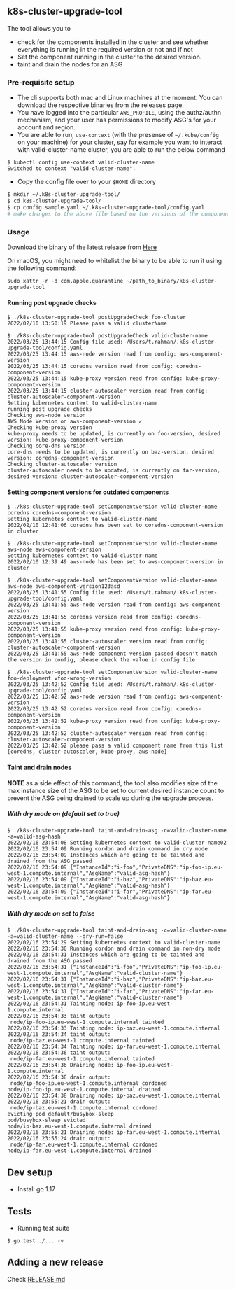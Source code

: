 ## k8s-cluster-upgrade-tool

The tool allows you to 
- check for the components installed in the cluster and see whether everything is running in the required version or not and if not
- Set the component running in the cluster to the desired version.
- taint and drain the nodes for an ASG

### Pre-requisite setup

- The cli supports both mac and Linux machines at the moment. You can download the respective binaries from the releases page.
- You have logged into the particular `AWS_PROFILE`, using the authz/authn mechanism, and your user has permissions to modify ASG's for your account and region.
- You are able to run, `use-context` (with the presense of `~/.kube/config` on your machine) for your cluster, say for example you want to interact with valid-cluster-name cluster, you are able to run the below command

```
$ kubectl config use-context valid-cluster-name
Switched to context "valid-cluster-name".
```
- Copy the config file over to your `$HOME` directory
```sh
$ mkdir ~/.k8s-cluster-upgrade-tool/
$ cd k8s-cluster-upgrade-tool/
$ cp config.sample.yaml ~/.k8s-cluster-upgrade-tool/config.yaml
# make changes to the above file based on the versions of the components you want to check for the cluster
```

### Usage

Download the binary of the latest release from [Here](https://github.com/deliveryhero/k8s-cluster-upgrade-tool/releases)

On macOS, you might need to whitelist the binary to be able to run it using the following command:

```
sudo xattr -r -d com.apple.quarantine ~/path_to_binary/k8s-cluster-upgrade-tool
```

#### Running post upgrade checks

```
$ ./k8s-cluster-upgrade-tool postUpgradeCheck foo-cluster
2022/02/10 13:50:19 Please pass a valid clusterName

$ ./k8s-cluster-upgrade-tool postUpgradeCheck valid-cluster-name
2022/03/25 13:44:15 Config file used: /Users/t.rahman/.k8s-cluster-upgrade-tool/config.yaml
2022/03/25 13:44:15 aws-node version read from config: aws-component-version
2022/03/25 13:44:15 coredns version read from config: coredns-component-version
2022/03/25 13:44:15 kube-proxy version read from config: kube-proxy-component-version
2022/03/25 13:44:15 cluster-autoscaler version read from config: cluster-autoscaler-component-version
Setting kubernetes context to valid-cluster-name
running post upgrade checks
Checking aws-node version
AWS Node Version on aws-component-version ✓
Checking kube-proxy version
kube-proxy needs to be updated, is currently on foo-version, desired version: kube-proxy-component-version
Checking core-dns version
core-dns needs to be updated, is currently on baz-version, desired version: coredns-component-version
Checking cluster-autoscaler version
cluster-autoscaler needs to be updated, is currently on far-version, desired version: cluster-autoscaler-component-version
```

#### Setting component versions for outdated components
```
$ ./k8s-cluster-upgrade-tool setComponentVersion valid-cluster-name coredns coredns-component-version 
Setting kubernetes context to valid-cluster-name
2022/02/10 12:41:06 coredns has been set to coredns-component-version in cluster

$ ./k8s-cluster-upgrade-tool setComponentVersion valid-cluster-name aws-node aws-component-version
Setting kubernetes context to valid-cluster-name
2022/02/10 12:39:49 aws-node has been set to aws-component-version in cluster

$ ./k8s-cluster-upgrade-tool setComponentVersion valid-cluster-name aws-node aws-component-version123asd
2022/03/25 13:41:55 Config file used: /Users/t.rahman/.k8s-cluster-upgrade-tool/config.yaml
2022/03/25 13:41:55 aws-node version read from config: aws-component-version
2022/03/25 13:41:55 coredns version read from config: coredns-component-version
2022/03/25 13:41:55 kube-proxy version read from config: kube-proxy-component-version
2022/03/25 13:41:55 cluster-autoscaler version read from config: cluster-autoscaler-component-version
2022/03/25 13:41:55 aws-node component version passed doesn't match the version in config, please check the value in config file

$ ./k8s-cluster-upgrade-tool setComponentVersion valid-cluster-name foo-deployment vfoo-wrong-version
2022/03/25 13:42:52 Config file used: /Users/t.rahman/.k8s-cluster-upgrade-tool/config.yaml
2022/03/25 13:42:52 aws-node version read from config: aws-component-version
2022/03/25 13:42:52 coredns version read from config: coredns-component-version
2022/03/25 13:42:52 kube-proxy version read from config: kube-proxy-component-version
2022/03/25 13:42:52 cluster-autoscaler version read from config: cluster-autoscaler-component-version
2022/03/25 13:42:52 please pass a valid component name from this list [coredns, cluster-autoscaler, kube-proxy, aws-node]
```

#### Taint and drain nodes

**NOTE** as a side effect of this command, the tool also modifies size of the max instance size of the ASG to be set to current desired instance count to prevent the ASG being drained to scale up during the upgrade process.

##### With dry mode on (default set to true)

```
$ ./k8s-cluster-upgrade-tool taint-and-drain-asg -c=valid-cluster-name -a=valid-asg-hash
2022/02/16 23:54:08 Setting kubernetes context to valid-cluster-name02
2022/02/16 23:54:09 Running cordon and drain command in dry mode
2022/02/16 23:54:09 Instances which are going to be tainted and drained from the ASG passed
2022/02/16 23:54:09 {"InstanceId":"i-foo","PrivateDNS":"ip-foo-ip.eu-west-1.compute.internal","AsgName":"valid-asg-hash"}
2022/02/16 23:54:09 {"InstanceId":"i-baz","PrivateDNS":"ip-baz.eu-west-1.compute.internal","AsgName":"valid-asg-hash"}
2022/02/16 23:54:09 {"InstanceId":"i-far","PrivateDNS":"ip-far.eu-west-1.compute.internal","AsgName":"valid-asg-hash"}
```

##### With dry mode on set to false

```
$ ./k8s-cluster-upgrade-tool taint-and-drain-asg -c=valid-cluster-name -a=valid-cluster-name --dry-run=false
2022/02/16 23:54:29 Setting kubernetes context to valid-cluster-name
2022/02/16 23:54:30 Running cordon and drain command in non-dry mode
2022/02/16 23:54:31 Instances which are going to be tainted and drained from the ASG passed
2022/02/16 23:54:31 {"InstanceId":"i-foo","PrivateDNS":"ip-foo-ip.eu-west-1.compute.internal","AsgName":"valid-cluster-name"}
2022/02/16 23:54:31 {"InstanceId":"i-baz","PrivateDNS":"ip-baz.eu-west-1.compute.internal","AsgName":"valid-cluster-name"}
2022/02/16 23:54:31 {"InstanceId":"i-far","PrivateDNS":"ip-far.eu-west-1.compute.internal","AsgName":"valid-cluster-name"}
2022/02/16 23:54:31 Tainting node: ip-foo-ip.eu-west-1.compute.internal
2022/02/16 23:54:33 taint output:
 node/ip-foo-ip.eu-west-1.compute.internal tainted
2022/02/16 23:54:33 Tainting node: ip-baz.eu-west-1.compute.internal
2022/02/16 23:54:34 taint output:
 node/ip-baz.eu-west-1.compute.internal tainted
2022/02/16 23:54:34 Tainting node: ip-far.eu-west-1.compute.internal
2022/02/16 23:54:36 taint output:
 node/ip-far.eu-west-1.compute.internal tainted
2022/02/16 23:54:36 Draining node: ip-foo-ip.eu-west-1.compute.internal
2022/02/16 23:54:38 drain output:
 node/ip-foo-ip.eu-west-1.compute.internal cordoned
node/ip-foo-ip.eu-west-1.compute.internal drained
2022/02/16 23:54:38 Draining node: ip-baz.eu-west-1.compute.internal
2022/02/16 23:55:21 drain output:
 node/ip-baz.eu-west-1.compute.internal cordoned
evicting pod default/busybox-sleep
pod/busybox-sleep evicted
node/ip-baz.eu-west-1.compute.internal drained
2022/02/16 23:55:21 Draining node: ip-far.eu-west-1.compute.internal
2022/02/16 23:55:24 drain output:
 node/ip-far.eu-west-1.compute.internal cordoned
node/ip-far.eu-west-1.compute.internal drained
```

## Dev setup

- Install go 1.17

## Tests

- Running test suite
```
$ go test ./... -v
```

## Adding a new release

Check [RELEASE.md](https://github.com/deliveryhero/k8s-cluster-upgrade-tool/tree/master/docs/RELEASE.md)

